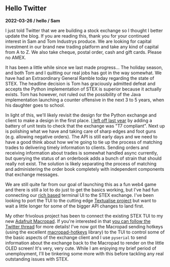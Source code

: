 ## Hello Twitter
**2022-03-26 / hello / Sam**

I just told Twitter that we are building a stock exchange so I thought I better update the blog. If you are reading this, thank you for your continued interest in Sam and Tom Industrys produce.
We are looking for capital investment in our brand new trading platform and take any kind of capital from A to Z. We also take cheque, postal order, cash and gift cards. Please no AMEX.

It has been a little while since we last made progress... The holiday season, and both Tom and I quitting our real jobs has got in the way somewhat.
We have had an Extraordinary General Ramble today regarding the state of STEX. The headline decision is Tom has graciously admitted defeat and accepts the Python implementation of STEX is superior because it actually exists.
Tom has however, not ruled out the possibility of the Java implementation launching a counter offensive in the next 3 to 5 years, when his daughter goes to school.

In light of this, we'll likely revisit the design for the Python exchange and client to make a design in the first place.
[I left off last year](2021-11-06-a-painfully-compliant-day-on-the-exchange.md) by adding a battery of unit tests to check that the exchange was "T7 compliant". Next up is polishing what we have and taking care of sharp edges and foot guns (e.g. allowing negative orders). The API is still early days and we need to have a good think about how we're going to tie up the process of matching trades to delivering timely information to clients. Sending orders and receiving information about trades is somewhat handled async currently, but querying the status of an orderbook adds a bunch of strain that should really not exist. The solution is likely separating the process of matching and administering the order book completely with independent components that exchange messages.

We are still quite far from our goal of launching this as a fun web4 game and there is still a lot to do just to get the basics working, but I've had fun connecting our [rich based](https://github.com/Textualize/rich) terminal UI to the STEX exchange. I've been looking to port the TUI to the cutting edge [Textualise project](https://github.com/Textualize/textual) but want to wait a little longer for some of the bigger API changes to land first.

My other frivolous project has been to connect the existing STEX TUI to my new [Adafruit Macropad](https://www.adafruit.com/product/5128).
If you're interested in that [you can follow the Twitter thread](https://twitter.com/samstudio8/status/1507714882598326274) for more details!
I've now got the Macropad sending hotkeys (using the excellent [macropad-hotkeys](https://learn.adafruit.com/macropad-hotkeys) library) to the TUI to control some of the basic aspects of the exchange client and I use `pyserial` to send information about the exchange back to the Macropad to render on the little OLED screen! It's very, very cute. While I am enjoying my brief period of unemployment, I'll be tinkering some more with this before tackling any real outstanding issues with STEX.
